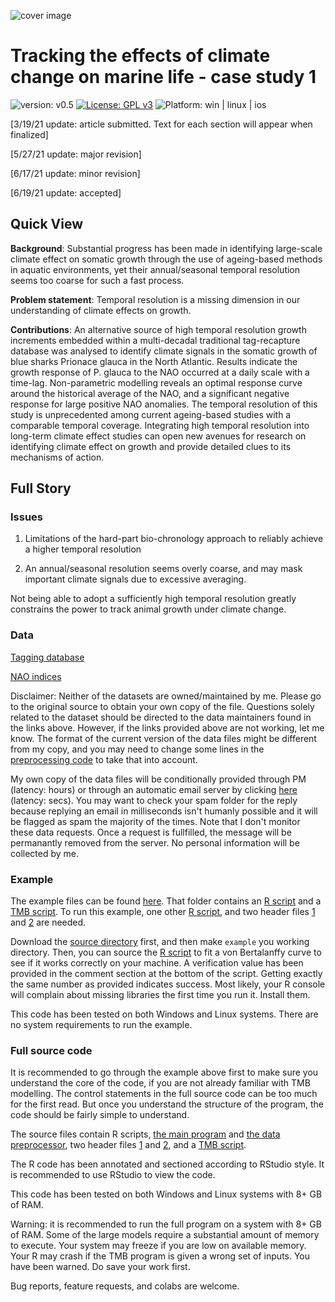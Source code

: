 ![cover image](https://hvoltbb.github.io/pics/blueshark.jpg)
# Tracking the effects of climate change on marine life - case study 1

![version: v0.5](https://img.shields.io/badge/version-v0.5-blue.svg)
[![License: GPL v3](https://img.shields.io/badge/License-GPLv3-blue.svg)](https://www.gnu.org/licenses/gpl-3.0)
![Platform: win | linux | ios](https://img.shields.io/badge/platform-win%20%7C%20linux%20%7C%20ios-lightgrey)

[3/19/21 update: article submitted. Text for each section will appear when finalized]

[5/27/21 update: major revision]

[6/17/21 update: minor revision]

[6/19/21 update: accepted]

## Quick View
**Background**: Substantial progress has been made in identifying large-scale climate effect on somatic growth through the use of ageing-based methods in aquatic environments, yet their annual/seasonal temporal resolution seems too coarse for such a fast process. 

**Problem statement**: Temporal resolution is a missing dimension in our understanding of climate effects on growth.

**Contributions**: An alternative source of high temporal resolution growth increments embedded within a multi-decadal traditional tag-recapture database was analysed to identify climate signals in the somatic growth of blue sharks Prionace glauca in the North Atlantic. Results indicate the growth response of P. glauca to the NAO occurred at a daily scale with a time-lag. Non-parametric modelling reveals an optimal response curve around the historical average of the NAO, and a significant negative response for large positive NAO anomalies. The temporal resolution of this study is unprecedented among current ageing-based studies with a comparable temporal coverage. Integrating high temporal resolution into long-term climate effect studies can open new avenues for research on identifying climate effect on growth and provide detailed clues to its mechanisms of action.

## Full Story

### Issues
1. Limitations of the hard-part bio-chronology approach to reliably achieve a higher temporal resolution 

2. An annual/seasonal resolution seems overly coarse, and may mask important climate signals due to excessive averaging.

Not being able to adopt a sufficiently high temporal resolution greatly constrains the power to track animal growth under climate change.

### Data
[Tagging database](https://www.fisheries.noaa.gov/inport/item/25121)

[NAO indices](https://www.cpc.ncep.noaa.gov/products/precip/CWlink/pna/nao.shtml)

Disclaimer: Neither of the datasets are owned/maintained by me. Please go to the original source to obtain your own copy of the file. Questions solely related to the dataset should be directed to the data maintainers found in the links above. However, if the links provided above are not working, let me know. The format of the current version of the data files might be different from my copy, and you may need to change some lines in the [preprocessing code](src/preprocess.R) to take that into account. 

My own copy of the data files will be conditionally provided through PM (latency: hours) or through an automatic email server by clicking [here](mailto:eidotog@gmail.com?subject=XxCLIMATE01xX&body=Do%20not%20modify%20the%20subject%20line.%20Not%20monitored.) (latency: secs). You may want to check your spam folder for the reply because replying an email in milliseconds isn't humanly possible and it will be flagged as spam the majority of the times. Note that I don't monitor these data requests. Once a request is fullfilled, the message will be permanantly removed from the server. No personal information will be collected by me.

### Example
The example files can be found [here](src/example). That folder contains an [R script](src/example/example.R) and a [TMB script](src/example/example.cpp). To run this example, one other [R script](src/preprocess.R), and two header files [1](src/growth.h) and [2](src/growth_imp.h) are needed.

Download the [source directory](src) first, and then make `example` you working directory. Then, you can source the [R script](src/example/example.R) to fit a von Bertalanffy curve to see if it works correctly on your machine. A verification value has been provided in the comment section at the bottom of the script. Getting exactly the same number as provided indicates success. Most likely, your R console will complain about missing libraries the first time you run it. Install them.

This code has been tested on both Windows and Linux systems. There are no system requirements to run the example.

### Full source code
It is recommended to go through the example above first to make sure you understand the core of the code, if you are not already familiar with TMB modelling. The control statements in the full source code can be too much for the first read. But once you understand the structure of the program, the code should be fairly simple to understand.

The source files contain R scripts, [the main program](src/v3.R) and [the data preprocessor](src/preprocess.R), two header files [1](src/growth.h) and [2](src/growth_imp.h), and a [TMB script](src/v5.cpp).

The R code has been annotated and sectioned according to RStudio style. It is recommended to use RStudio to view the code.

This code has been tested on both Windows and Linux systems with 8+ GB of RAM. 

Warning: it is recommended to run the full program on a system with 8+ GB of RAM. Some of the large models require a substantial amount of memory to execute. Your system may freeze if you are low on available memory. Your R may crash if the TMB program is given a wrong set of inputs. You have been warned. Do save your work first.

Bug reports, feature requests, and colabs are welcome. 
